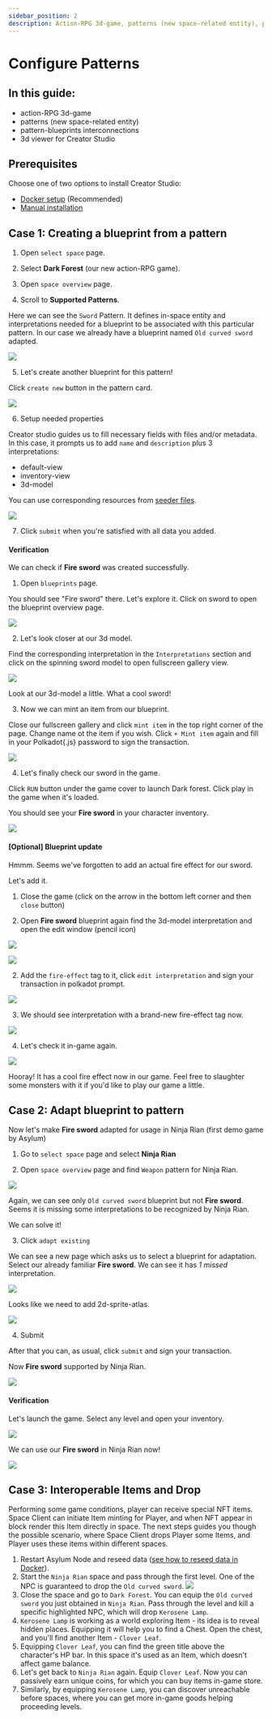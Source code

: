 ```yaml
---
sidebar_position: 2
description: Action-RPG 3d-game, patterns (new space-related entity), pattern-blueprints interconnections, 3d viewer
---
```


# Configure Patterns

## In this guide:
- action-RPG 3d-game
- patterns (new space-related entity)
- pattern-blueprints interconnections
- 3d viewer for Creator Studio

## Prerequisites

Choose one of two options to install Creator Studio:
- [Docker setup](../asylum-ui/creator-studio/installation-docker) (Recommended)
- [Manual installation](../asylum-ui/creator-studio/installation-manual)

## Case 1: Creating a blueprint from a pattern

1. Open `select space` page.

2. Select <b>Dark Forest</b> (our new action-RPG game).

3. Open `space overview` page.

4. Scroll to <b>Supported Patterns</b>.

Here we can see the `Sword` Pattern. It defines in-space entity and interpretations needed for a blueprint to be associated with this particular pattern. 
In our case we already have a blueprint named `Old curved sword` adapted.  

![](img/patterns/supported-patterns.png)  

5. Let's create another blueprint for this pattern!

Click `create new` button in the pattern card.  

![](img/patterns/blueprint-from-pattern.png)  

6. Setup needed properties

Creator studio guides us to fill necessary fields with files and/or metadata. In this case, it prompts us to add `name` and `description` plus 3 interpretations: 
- default-view
- inventory-view
- 3d-model

You can use corresponding resources from [seeder files](https://gitlab.com/asylum-space/asylum-ui/-/tree/main/packages/connection-library/img/blueprints/fire-sword).  

![](img/patterns/filled-blueprint-from-pattern.png)    

7. Click `submit` when you're satisfied with all data you added.

#### Verification

We can check if <b>Fire sword</b> was created successfully.

1. Open `blueprints` page.

You should see "Fire sword" there. Let's explore it. Click on sword to open the blueprint overview page.

![](img/patterns/blueprint-overview.png)  

2. Let's look closer at our 3d model.

Find the corresponding interpretation in the `Interpretations` section and click on the spinning sword model to open fullscreen gallery view.

![](img/patterns/3d-viewer.png)  

Look at our 3d-model a little. What a cool sword!

3. Now we can mint an item from our blueprint.

Close our fullscreen gallery and click `mint item` in the top right corner of the page. Change name ot the item if you wish. Click `+ Mint item` again and fill in your Polkadot{.js} password to sign the transaction.

![](img/patterns/mint-prompt.png)  

4. Let's finally check our sword in the game.

Click `RUN` button under the game cover to launch Dark forest. Click play in the game when it's loaded.

You should see your <b>Fire sword</b> in your character inventory.  

![](img/patterns/in-game-fire-sword.png)  


#### [Optional] Blueprint update

Hmmm. Seems we've forgotten to add an actual fire effect for our sword.

Let's add it.


1. Close the game (click on the arrow in the bottom left corner and then `close` button)

1. Open <b>Fire sword</b> blueprint again find the 3d-model interpretation and open the edit window (pencil icon)  

![](img/patterns/edit-card.png)

![](img/patterns/edit-card-open.png)  

2. Add the `fire-effect` tag to it, click `edit interpretation` and sign your transaction in polkadot prompt.  

![](img/patterns/fire-effect-added.png)  

3. We should see interpretation with a brand-new fire-effect tag now.  

![](img/patterns/edit-card-with-fire-effect.png)  

4. Let's check it in-game again.  

![](img/patterns/sword-with-fire-effect.png)  

Hooray! It has a cool fire effect now in our game. Feel free to slaughter some monsters with it if you'd like to play our game a little.

## Case 2: Adapt blueprint to pattern

Now let's make <b>Fire sword</b> adapted for usage in Ninja Rian (first demo game by Asylum)

1. Go to `select space` page and select <b>Ninja Rian </b>

2. Open `space overview` page and find `Weapon` pattern for Ninja Rian.

![](img/patterns/ninja-sword-pattern.png)  

Again, we can see only `Old curved sword` blueprint but not <b>Fire sword</b>. Seems it is missing some interpretations to be recognized by Ninja Rian.

We can solve it!

3. Click `adapt existing`

We can see a new page which asks us to select a blueprint for adaptation. Select our already familiar <b>Fire sword</b>. We can see it has <i>1 missed</i> interpretation.

![](img/patterns/fire-sword-adaptation.png) 

Looks like we need to add 2d-sprite-atlas.  

![](img/patterns/sprite-atlas-adding.png)  

4. Submit

After that you can, as usual, click `submit` and sign your transaction.

Now <b>Fire sword</b> supported by Ninja Rian.  

![](img/patterns/sword-pattern-adapted.png)  

#### Verification

Let's launch the game. Select any level and open your inventory.  

![](img/patterns/fire-sword-2d-game.png)  

We can use our <b>Fire sword</b> in Ninja Rian now!  

![](img/patterns/sword-animation.png)


## Case 3: Interoperable Items and Drop

Performing some game conditions, player can receive special NFT items. Space Client can initiate Item minting for Player, and when NFT appear in block render this Item directly in space.
The next steps guides you though the possible scenario, where Space Client drops Player some Items, and Player uses these items within different spaces.

1. Restart Asylum Node and reseed data ([see how to reseed data in Docker](../asylum-ui/creator-studio/installation-docker#reseed-storage)).
2. Start the `Ninja Rian` space and pass through the first level. One of the NPC is guaranteed to drop the `Old curved sword`.
![](img/patterns/drop-curved-sword.png)
5. Close the space and go to `Dark Forest`. You can equip the `Old curved sword` you just obtained in `Ninja Rian`. Pass through the level and kill a specific highlighted NPC, which will drop `Kerosene Lamp`.
6. `Kerosene Lamp` is working as a world exploring Item - its idea is to reveal hidden places. Equipping it will help you to find a Chest. Open the chest, and you'll find another Item - `Clover Leaf`.
7. Equipping `Clover Leaf`, you can find the green title above the character's HP bar. In this space it's used as an Item, which doesn't affect game balance.
8. Let's get back to `Ninja Rian` again. Equip `Clover Leaf`. Now you can passively earn unique coins, for which you can buy items in-game store.
9. Similarly, by equipping `Kerosene Lamp`, you can discover unreachable before spaces, where you can get more in-game goods helping proceeding levels.